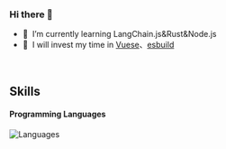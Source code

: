 


### Hi there 👋

- 🌱 &nbsp;I’m currently learning LangChain.js&Rust&Node.js
- 🦄 &nbsp;I will invest my time in [Vuese](https://github.com/vuese/vuese)、[esbuild](https://github.com/evanw/esbuild)

<br>

## Skills

#### Programming Languages
![Languages](https://skillicons.dev/icons?i=js,nodejs,ts,rust)



<br>
<br>
